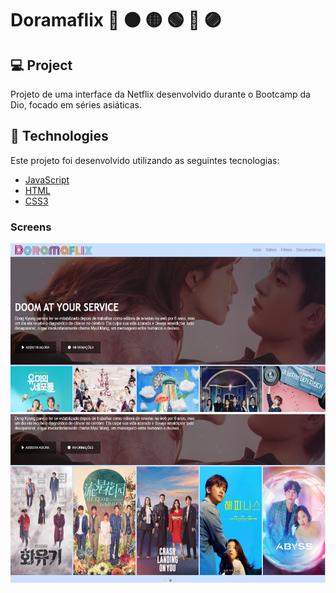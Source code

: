 # Doramaflix 🔴 🟠 🟡 🟢 🔵 🟣

## 💻 Project

Projeto de uma interface da Netflix desenvolvido durante o Bootcamp da Dio, focado em séries asiáticas.

## :rocket: Technologies

Este projeto foi desenvolvido utilizando as seguintes tecnologias:

- [JavaScript](https://www.javascript.com/)
- [HTML](https://developer.mozilla.org/pt-BR/docs/Web/HTML)
- [CSS3](https://developer.mozilla.org/pt-BR/docs/Web/CSS)

### Screens

<p align="center">
  <img alt="WITAppTestScreens" title="#WITAppTestScreens" src="img/Interface.png" width="550px" height="270px">
  <img alt="WITAppTestScreens" title="#WITAppTestScreens" src="img/carrosel.png" width="550px" height="270px">
  
</p>
